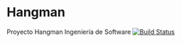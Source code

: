 # Hangman
Proyecto Hangman Ingeniería de Software
[![Build Status](https://travis-ci.org/leslicitamendez/Hangman.png?branch=master)](https://travis-ci.org/leslicitamendez/Hangman)
